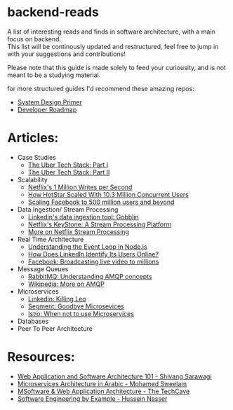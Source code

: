 # backend-reads
A list of interesting reads and finds in software architecture, with a main focus on backend.  
This list will be continously updated and restructured, feel free to jump in with your suggestions and contributions! 

Please note that this guide is made solely to feed your curiousity, and is not meant to be a studying material.  

for more structured guides I'd recommend these amazing repos:
* [System Design Primer](https://github.com/donnemartin/system-design-primer)
* [Developer Roadmap](https://github.com/kamranahmedse/developer-roadmap)


# Articles:
* Case Studies
  * [The Uber Tech Stack: Part I](https://eng.uber.com/tech-stack-part-one-foundation/)
  * [The Uber Tech Stack: Part II](https://eng.uber.com/uber-tech-stack-part-two/)
* Scalability
  * [Netflix's 1 Million Writes per Second](https://netflixtechblog.com/revisiting-1-million-writes-per-second-c191a84864cc)
  * [How HotStar Scaled With 10.3 Million Concurrent Users](https://www.8bitmen.com/how-hotstar-scaled-with-10-3-million-concurrent-users-an-architectural-insight/)
  * [Scaling Facebook to 500 million users and beyond](https://engineering.fb.com/core-data/scaling-facebook-to-500-million-users-and-beyond/)
* Data Ingestion/ Stream Processing
  * [Linkedin's data ingestion tool: Gobblin](https://engineering.linkedin.com/data-ingestion/gobblin-big-data-ease)
  * [Netflix's KeyStone: A Stream Processing Platform](https://netflixtechblog.com/keystone-real-time-stream-processing-platform-a3ee651812a)
  * [More on Netflix Stream Processing](https://www.infoq.com/articles/netflix-migrating-stream-processing/)
* Real Time Architecture
  * [Understanding the Event Loop in Node.js](https://nodejs.org/fa/docs/guides/event-loop-timers-and-nexttick/)
  * [How Does LinkedIn Identify Its Users Online?](https://www.8bitmen.com/linkedin-real-time-architecture-how-does-linkedin-identify-its-users-online/)
  * [Facebook: Broadcasting live video to millions](https://engineering.fb.com/ios/under-the-hood-broadcasting-live-video-to-millions/)
* Message Queues
  * [RabbitMQ: Understanding AMQP concepts](https://www.rabbitmq.com/tutorials/amqp-concepts.html)
  * [Wikipedia: More on AMQP](https://en.wikipedia.org/wiki/Advanced_Message_Queuing_Protocol)
* Microservices
  * [Linkedin: Killing Leo](https://engineering.linkedin.com/architecture/brief-history-scaling-linkedin)
  * [Segment: Goodbye Microsevices](https://segment.com/blog/goodbye-microservices/)
  * [Istio: When not to use Microservices](https://blog.christianposta.com/microservices/istio-as-an-example-of-when-not-to-do-microservices/)
* Databases
* Peer To Peer Architecture


# Resources:
* [Web Application and Software Architecture 101 - Shivang Sarawagi](https://www.educative.io/courses/web-application-software-architecture-101)
* [Microservices Architecture in Arabic - Mohamed Sweelam](https://www.youtube.com/playlist?list=PLgAqrVq84PDdfiDow3YVsgc1q34JD415Z)
* [MSoftware & Web Application Architecture - The TechCave](https://www.youtube.com/playlist?list=PLSyLGd0D0b4ThfElztKEueqQ5SIHJjUEU)
* [Software Engineering by Example - Hussein Nasser](https://www.youtube.com/playlist?list=PLQnljOFTspQXOkIpdwjsMlVqkIffdqZ2K)
